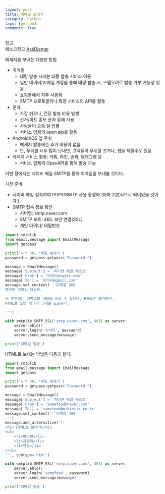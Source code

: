 ```yaml
---
layout: post
title: 이메일 보내기
category: Python
tags: [python]
comments: True
---
```


참고  
애스크장고  [AskDjango](https://www.askcompany.kr/)

메세지를 보내는 다양한 방법

- 이메일
  - 대량 발송 시에는 대량 발송 서비스 이용
  - 일반 네이버/지메일 계정을 통해 대량 발송 시, 스팸우려로 발송 거부 가능성 있음
  - 쇼핑몰에서 자주 사용됨
  - SMTP 프로토콜이나 특정 서비스의 API를 활용
- 문자
  - 가장 쉬우나, 건당 발송 비용 발생
  - 선거/마트 홍보 문자 등에 사용
  - 사람들이 요즘 잘 안봄
  - 서비스 업체의 open aip를 활용
- Android/iOS 앱 푸쉬
  - 메세지 발송에는 추가 비용이 없음
  - 단, 푸쉬를 너무 많이 보내면, 고객들이 푸쉬를 끄거나, 앱을 지울수도 있음
- 메세지 서비스 활용: 카톡, 라인, 슬랙, 텔래그램 등
  - 서비스 업체의 OpenAPI를 통해 발송 가능
  
이번 장에서는 네이버 메일 SMTP를 통해 이메일을 보내볼 것이다.

사전 준비
- 네이버 메일 접속하여 POP3/SMTP 사용 활성화 (아마 기본적으로 되어있을 것이다.)
- SMTP 접속 정보 확인
  - 서버명: smtp.naver.com
  - SMTP 포트: 465, 보안 연결(SSL)
  - 개인 아이디/ 비밀번호

```python
import smtplib
from email.message import EmailMessage
import getpass

print('='* 30, '메일 보내기')
password = getpass.getpass('Password:')

message = EmailMessage()
message['Subject'] = '파이썬 메일 테스트'
message['From'] = '아이디@naver.com'
message['To'] = '아이디@gmail.com'
message.set_content('''이메일 내용
파이썬 이메일 테스트.

이 부분에는 이메일의 내용을 쓰실 수 있으나, HTML은 불가하다.
HTML을 쓰면 태그가 그대로 노출된다.

''')

with smtplib.SMTP_SSL('smtp.naver.com', 465) as server:
    server.ehlo()
    server.login('아이디', password)
    server.send_message(message)

print('이메일 발송')
```

HTML로 보내는 방법은 다음과 같다.
```python
import smtplib
from email.message import EmailMessage
import getpass

print('='* 30, '메일 보내기')
password = getpass.getpass('Password:')

message = EmailMessage()
message['Subject'] = '파이썬 메일 테스트'
message['From'] = 'somefood@naver.com'
message['To'] = 'somefood@mikrotik.co.kr'
message.set_content('''이메일 내용
''')
message.add_alternative('''
<h1> HTML로 보내기</h1>
<ul>
    <li>파이썬</li>
    <li>자동화</li>
    <li>메일</li>
</ul>
''', subtype='html')

with smtplib.SMTP_SSL('smtp.naver.com', 465) as server:
    server.ehlo()
    server.login('somefood', password)
    server.send_message(message)

print('이메일 발송')
```
